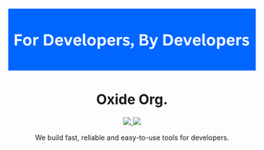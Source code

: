 <p align="center"><img src="../images/oxide_readme_banner.png"></p>

<h1 align="center">Oxide Org.</h1>

<p align="center">
  <a href="https://x.com/oxide_org" target="_blank">
    <img src="https://img.shields.io/badge/OxideOrg-000000?style=for-the-badge&logo=x&logoColor=white">
  </a>

  <a href="https://oxideorg.medium.com/" target="_blank">
    <img src="https://img.shields.io/badge/Medium-12100E?style=for-the-badge&logo=medium&logoColor=white">
  </a>
</p>

<p align="center">We build fast, reliable and easy-to-use tools for developers.</p>
